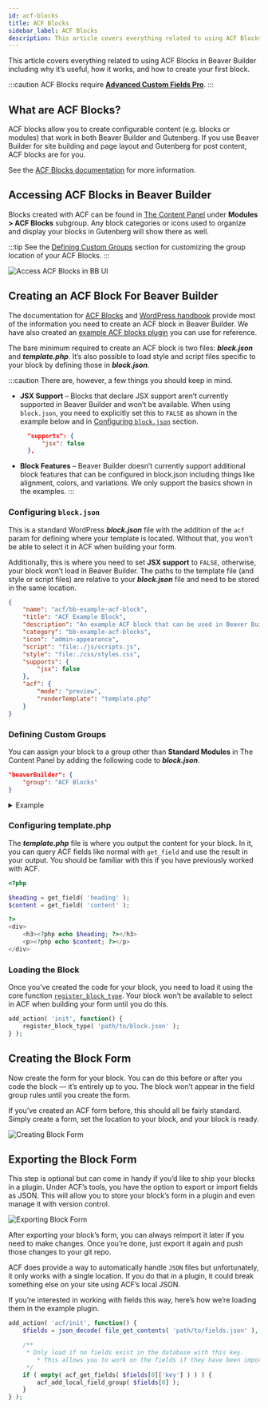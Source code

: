 ```yaml
---
id: acf-blocks
title: ACF Blocks
sidebar_label: ACF Blocks
description: This article covers everything related to using ACF Blocks in Beaver Builder including why it’s useful, how it works, and how to create your first block.
---
```


This article covers everything related to using ACF Blocks in Beaver Builder including why it’s useful, how it works, and how to create your first block.

:::caution
ACF Blocks require **[Advanced Custom Fields Pro](https://www.advancedcustomfields.com/pro/)**.
:::

## What are ACF Blocks?

ACF blocks allow you to create configurable content (e.g. blocks or modules) that work in both Beaver Builder and Gutenberg. If you use Beaver Builder for site building and page layout and Gutenberg for post content, ACF blocks are for you.

See the [ACF Blocks documentation](https://www.advancedcustomfields.com/resources/blocks/) for more information.

## Accessing ACF Blocks in Beaver Builder

Blocks created with ACF can be found in [The Content Panel](user-interface/content-panel.md) under **Modules > ACF Blocks** subgroup. Any block categories or icons used to organize and display your blocks in Gutenberg will show there as well.

:::tip
See the [Defining Custom Groups](#defining-custom-groups) section for customizing the group location of your ACF Blocks.
:::

![Access ACF Blocks in BB UI](/img/beaver-builder/developer--acf-blocks--1.jpg)

## Creating an ACF Block For Beaver Builder

The documentation for [ACF Blocks](https://www.advancedcustomfields.com/resources/blocks/) and [WordPress handbook](https://developer.wordpress.org/block-editor/reference-guides/block-api/block-metadata/) provide most of the information you need to create an ACF block in Beaver Builder. We have also created an [example ACF blocks plugin](https://github.com/beaverbuilder/bb-example-acf-blocks) you can use for reference.

The bare minimum required to create an ACF block is two files: ***block.json*** and ***template.php***. It’s also possible to load style and script files specific to your block by defining those in ***block.json***.

:::caution
There are, however, a few things you should keep in mind.

* **JSX Support** – Blocks that declare JSX support aren’t currently supported in Beaver Builder and won’t be available. When using `block.json`, you need to explicitly set this to `FALSE` as shown in the example below and in [Configuring `block.json`](#configuring-blockjson) section.

  ```json
	"supports": {
		"jsx": false
	},
	```

* **Block Features** – Beaver Builder doesn’t currently support additional block features that can be configured in block.json including things like alignment, colors, and variations. We only support the basics shown in the examples.
:::

### Configuring `block.json`

This is a standard WordPress ***block.json*** file with the addition of the `acf` param for defining where your template is located. Without that, you won’t be able to select it in ACF when building your form.

Additionally, this is where you need to set **JSX support** to `FALSE`, otherwise, your block won’t load in Beaver Builder. The paths to the template file (and style or script files) are relative to your ***block.json*** file and need to be stored in the same location.

```json
{
	"name": "acf/bb-example-acf-block",
	"title": "ACF Example Block",
	"description": "An example ACF block that can be used in Beaver Builder.",
	"category": "bb-example-acf-blocks",
	"icon": "admin-appearance",
	"script": "file:./js/scripts.js",
	"style": "file:./css/styles.css",
	"supports": {
		"jsx": false
	},
	"acf": {
		"mode": "preview",
		"renderTemplate": "template.php"
	}
}
```

### Defining Custom Groups

You can assign your block to a group other than **Standard Modules** in The Content Panel by adding the following code to ***block.json***.

```json
"beaverBuilder": {
	"group": "ACF Blocks"
}
```

<details>
	<summary>Example</summary>

```json
{
	"name": "acf/bb-example-acf-block",
	"title": "ACF Example Block",
	"description": "An example ACF block that can be used in Beaver Builder.",
	"category": "bb-example-acf-blocks",
	"icon": "admin-appearance",
	"script": "file:./js/scripts.js",
	"style": "file:./css/styles.css",
	"supports": {
		"jsx": false
	},
	"acf": {
		"mode": "preview",
		"renderTemplate": "template.php"
	}
	// highlight-start
	"beaverBuilder": {
		"group": "ACF Blocks"
	}
	// highlight-end
}
```

</details>

### Configuring template.php

The ***template.php*** file is where you output the content for your block. In it, you can query ACF fields like normal with `get_field` and use the result in your output. You should be familiar with this if you have previously worked with ACF.

```php
<?php

$heading = get_field( 'heading' );
$content = get_field( 'content' );

?>
<div>
	<h3><?php echo $heading; ?></h3>
	<p><?php echo $content; ?></p>
</div>
```

### Loading the Block

Once you’ve created the code for your block, you need to load it using the core function [`register_block_type`](https://developer.wordpress.org/reference/functions/register_block_type/). Your block won’t be available to select in ACF when building your form until you do this.

```php
add_action( 'init', function() {
	register_block_type( 'path/to/block.json' );
} );
```

## Creating the Block Form

Now create the form for your block. You can do this before or after you code the block — it’s entirely up to you. The block won’t appear in the field group rules until you create the form.

If you’ve created an ACF form before, this should all be fairly standard. Simply create a form, set the location to your block, and your block is ready.

![Creating Block Form](/img/beaver-builder/developer--acf-blocks--3.jpg)

## Exporting the Block Form

This step is optional but can come in handy if you’d like to ship your blocks in a plugin. Under ACF’s tools, you have the option to export or import fields as JSON. This will allow you to store your block’s form in a plugin and even manage it with version control.

![Exporting Block Form](/img/beaver-builder/developer--acf-blocks--4.jpg)

After exporting your block’s form, you can always reimport it later if you need to make changes. Once you’re done, just export it again and push those changes to your git repo.

ACF does provide a way to automatically handle `JSON` files but unfortunately, it only works with a single location. If you do that in a plugin, it could break something else on your site using ACF’s local JSON.

If you’re interested in working with fields this way, here’s how we’re loading them in the example plugin.

```php
add_action( 'acf/init', function() {
	$fields = json_decode( file_get_contents( 'path/to/fields.json' ), 1 );

	/**
	 * Only load if no fields exist in the database with this key.
		* This allows you to work on the fields if they have been imported.
	 */
	if ( empty( acf_get_fields( $fields[0]['key'] ) ) ) {
		acf_add_local_field_group( $fields[0] );
	}
} );
```
